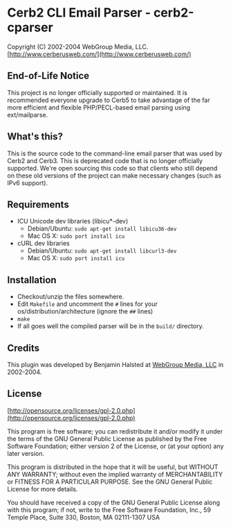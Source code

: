 Cerb2 CLI Email Parser - cerb2-cparser
===========================================
Copyright (C) 2002-2004 WebGroup Media, LLC.  
[http://www.cerberusweb.com/](http://www.cerberusweb.com/)  

End-of-Life Notice
------------------
This project is no longer officially supported or maintained.  It is recommended everyone upgrade to Cerb5 to take advantage of the far more efficient and flexible PHP/PECL-based email parsing using ext/mailparse.

What's this?
------------
This is the source code to the command-line email parser that was used by Cerb2 and Cerb3.  This is deprecated code that is no longer officially supported.  We're open sourcing this code so that clients who still depend on these old versions of the project can make necessary changes (such as IPv6 support).

Requirements
------------
* ICU Unicode dev libraries (libicu*-dev)
    * Debian/Ubuntu: `sudo apt-get install libicu36-dev`
    * Mac OS X: `sudo port install icu`
* cURL dev libraries
    * Debian/Ubuntu: `sudo apt-get install libcurl3-dev`
    * Mac OS X: `sudo port install icu`

Installation
------------
* Checkout/unzip the files somewhere.
* Edit `Makefile` and uncomment the `#` lines for your os/distribution/architecture (ignore the `##` lines)
* `make`
* If all goes well the compiled parser will be in the `build/` directory.

Credits
-------
This plugin was developed by Benjamin Halsted at [WebGroup Media, LLC](http://www.cerberusweb.com/) in 2002-2004.

License
-------

[http://opensource.org/licenses/gpl-2.0.php](http://opensource.org/licenses/gpl-2.0.php)  

This program is free software; you can redistribute it and/or modify it under the terms of the GNU General Public License as published by the Free Software Foundation; either version 2 of the License, or (at your option) any later version.

This program is distributed in the hope that it will be useful, but WITHOUT ANY WARRANTY; without even the implied warranty of MERCHANTABILITY or FITNESS FOR A PARTICULAR PURPOSE. See the GNU General Public License for more details.

You should have received a copy of the GNU General Public License along with this program; if not, write to the Free Software Foundation, Inc., 59 Temple Place, Suite 330, Boston, MA 02111-1307 USA
